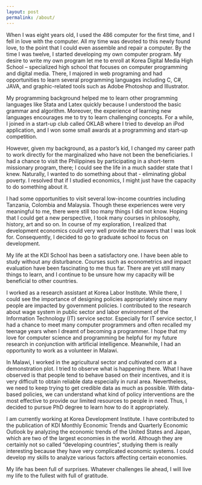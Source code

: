 ```yaml
---
layout: post
permalink: /about/
---
```


When I was eight years old, I used the 486 computer for the first time, and I fell in love with the computer. All my time was devoted to this newly found love, to the point that I could even assemble and repair a computer. By the time I was twelve, I started developing my own computer program. My desire to write my own program let me to enroll at Korea Digital Media High School – specialized high school that focuses on computer programming and digital media. There, I majored in web programing and had opportunities to learn several programming languages including C, C#, JAVA, and graphic-related tools such as Adobe Photoshop and Illustrator. <br>

My programming background helped me to learn other programming languages like Stata and Latex quickly because I understood the basic grammar and algorithm. Moreover, the experience of learning new languages encourages me to try to learn challenging concepts. For a while, I joined in a start-up club called OKLAB where I tried to develop an iPod application, and I won some small awards at a programming and start-up competition. <br>

However, given my background, as a pastor’s kid, I changed my career path to work directly for the marginalized who have not been the beneficiaries. I had a chance to visit the Philippines by participating in a short-term missionary program, there; I could see the life in a much sadder state that I knew. Naturally, I wanted to do something about that - eliminating global poverty. I resolved that if I studied economics, I might just have the capacity to do something about it. <br>

I had some opportunities to visit several low-income countries including Tanzania, Colombia and Malaysia. Though these experiences were very meaningful to me, there were still too many things I did not know. Hoping that I could get a new perspective, I took many courses in philosophy, history, art and so on. In course of my exploration, I realized that development economics could very well provide the answers that I was look for. Consequently, I decided to go to graduate school to focus on development. <br>

My life at the KDI School has been a satisfactory one. I have been able to study without any disturbance. Courses such as econometrics and impact evaluation have been fascinating to me thus far. There are yet still many things to learn, and I continue to be unsure how my capacity will be beneficial to other countries. <br>

I worked as a research assistant at Korea Labor Institute. While there, I could see the importance of designing policies appropriately since many people are impacted by government policies. I contributed to the research about wage system in public sector and labor environment of the Information Technology (IT) service sector. Especially for IT service sector, I had a chance to meet many computer programmers and often recalled my teenage years when I dreamt of becoming a programmer. I hope that my love for computer science and programming be helpful for my future research in conjunction with artificial intelligence. Meanwhile, I had an opportunity to work as a volunteer in Malawi. <br>

In Malawi, I worked in the agricultural sector and cultivated corn at a demonstration plot. I tried to observe what is happening there. What I have observed is that people tend to behave based on their incentives, and it is very difficult to obtain reliable data especially in rural area. Nevertheless, we need to keep trying to get credible data as much as possible. With data-based policies, we can understand what kind of policy interventions are the most effective to provide our limited resources to people in need. Thus, I decided to pursue PhD degree to learn how to do it appropriately. <br>

I am currently working at Korea Development Institute. I have contributed to the publication of KDI Monthly Economic Trends and Quarterly Economic Outlook by analyzing the economic trends of the United States and Japan, which are two of the largest economies in the world. Although they are certainly not so called “developing countries”, studying them is really interesting because they have very complicated economic systems. I could develop my skills to analyze various factors affecting certain economies. <br>

My life has been full of surprises. Whatever challenges lie ahead, I will live my life to the fullest with full of gratitude. <br>
